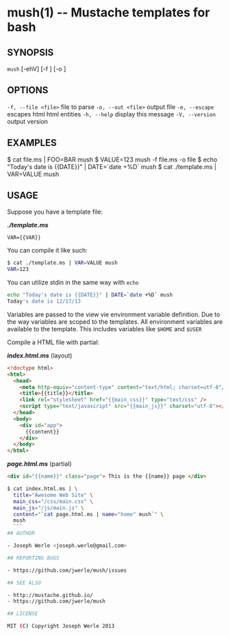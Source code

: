 mush(1) -- Mustache templates for bash
=================================

## SYNOPSIS

`mush` [-ehV] [-f <file>] [-o <file>]

## OPTIONS

  `-f, --file <file>`       file to parse
  `-o, --out <file>`        output file
  `-e, --escape`            escapes html html entities
  `-h, --help`              display this message
  `-V, --version`           output version

## EXAMPLES
  
  $ cat file.ms | FOO=BAR mush
  $ VALUE=123 mush -f file.ms -o file
  $ echo "Today's date is {{DATE}}" | DATE=\`date +%D\` mush
  $ cat ./template.ms | VAR=VALUE mush

## USAGE

  Suppose you have a template file:

  ***./template.ms***

  ```
  VAR={{VAR}}
  ```

  You can compile it like such: 

  ```sh
  $ cat ./template.ms | VAR=VALUE mush
  VAR=123
  ```

  You can utilize stdin in the same way with `echo`

  ```sh
  echo "Today's date is {{DATE}}" | DATE=`date +%D` mush
  Today's date is 12/17/13
  ```

  Variables are passed to the view vie environment variable
  definition. Due to the way variables are scoped to the
  templates. All environment variables are available to the
  template. This includes variables like `$HOME` and `$USER`

  Compile a HTML file with partial:

  ***index.html.ms*** (layout)

  ```html
  <!doctype html>
  <html>
    <head>
      <meta http-equiv="content-type" content="text/html; charset=utf-8"/>
      <title>{{title}}</title>
      <link rel="stylesheet" href="{{main_css}}" type="text/css" />
      <script type="text/javascript" src="{{main_js}}" charset="utf-8"></script>
    </head>
    <body>
      <div id="app">
        {{content}}
      </div>
    </body>
  </html>
  ```

  ***page.html.ms*** (partial)

  ```html
  <div id="{{name}}" class="page"> This is the {{name}} page </div>
  ```

  ```sh
  $ cat index.html.ms | \
    title="Awesome Web Site" \
    main_css="/css/main.css" \
    main_js="/js/main.js" \
    content="`cat page.html.ms | name="home" mush`" \
    mush
    ```
## AUTHOR

  - Joseph Werle <joseph.werle@gmail.com>

## REPORTING BUGS

  - https://github.com/jwerle/mush/issues

## SEE ALSO

  - http://mustache.github.io/
  - https://github.com/jwerle/mush

## LICENSE
  
  MIT (C) Copyright Joseph Werle 2013
